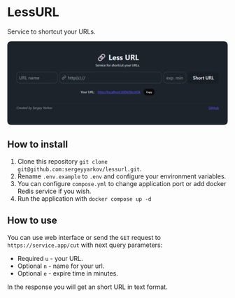 # LessURL

Service to shortcut your URLs.

![Application web-interface](app-screen.png)

## How to install

1. Clone this repository `git clone git@github.com:sergeyyarkov/lessurl.git`.
2. Rename `.env.example` to `.env` and configure your environment variables.
3. You can configure `compose.yml` to change application port or add docker Redis service if you wish.
4. Run the application with `docker compose up -d`

## How to use

You can use web interface or send the `GET` request to `https://service.app/cut` with next query parameters:

- Required `u` - your URL.
- Optional `n` - name for your url.
- Optional `e` - expire time in minutes.

In the response you will get an short URL in text format.
